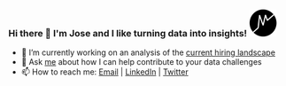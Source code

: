 ### Hi there 👋 I'm Jose and I like turning data into insights! ![logo](https://raw.githubusercontent.com/jose-marquez89/jose-marquez89.github.io/master/favicon.png)

- 🔭 I’m currently working on an analysis of the [current hiring landscape](https://github.com/jose-marquez89/tech-job-landscape)
- 💬 Ask [me](https://www.josemarquez.tech) about how I can help contribute to your data challenges
- 📫 How to reach me: [Email](mailto:jose@josemarquez.tech) | [LinkedIn](https://www.linkedin.com/in/jose-marquez89/) | [Twitter](https://twitter.com/jlmarquez89)
<!--
**jose-marquez89/jose-marquez89** is a ✨ _special_ ✨ repository because its `README.md` (this file) appears on your GitHub profile.

Here are some ideas to get you started:

- 🔭 I’m currently working on ...
- 🌱 I’m currently learning ...
- 👯 I’m looking to collaborate on ...
- 🤔 I’m looking for help with ...
- 💬 Ask me about ...
- 📫 How to reach me: ...
- 😄 Pronouns: ...
- ⚡ Fun fact: ...
-->
